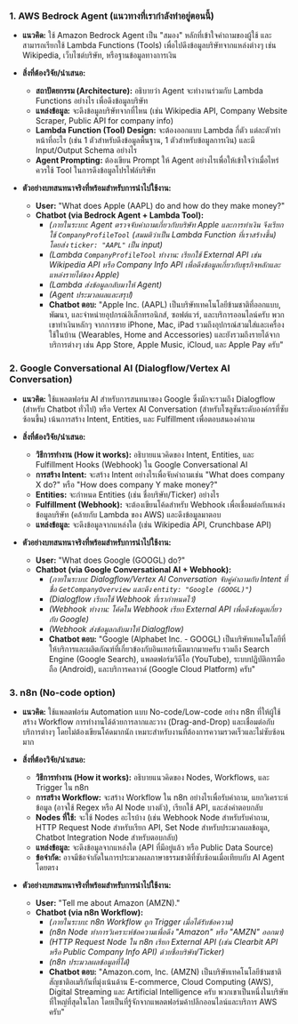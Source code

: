### 1. AWS Bedrock Agent (แนวทางที่เรากำลังทำอยู่ตอนนี้)

* **แนวคิด:** ใช้ Amazon Bedrock Agent เป็น "สมอง" หลักที่เข้าใจคำถามของผู้ใช้ และสามารถเรียกใช้ Lambda Functions (Tools) เพื่อไปดึงข้อมูลบริษัทจากแหล่งต่างๆ เช่น Wikipedia, เว็บไซต์บริษัท, หรือฐานข้อมูลทางการเงิน
* **สิ่งที่ต้องวิจัย/นำเสนอ:**
    * **สถาปัตยกรรม (Architecture):** อธิบายว่า Agent จะทำงานร่วมกับ Lambda Functions อย่างไร เพื่อดึงข้อมูลบริษัท
    * **แหล่งข้อมูล:** จะดึงข้อมูลบริษัทจากที่ไหน (เช่น Wikipedia API, Company Website Scraper, Public API for company info)
    * **Lambda Function (Tool) Design:** จะต้องออกแบบ Lambda กี่ตัว แต่ละตัวทำหน้าที่อะไร (เช่น 1 ตัวสำหรับดึงข้อมูลพื้นฐาน, 1 ตัวสำหรับข้อมูลการเงิน) และมี Input/Output Schema อย่างไร
    * **Agent Prompting:** ต้องเขียน Prompt ให้ Agent อย่างไรเพื่อให้เข้าใจว่าเมื่อไหร่ควรใช้ Tool ในการดึงข้อมูลโปรไฟล์บริษัท
* **ตัวอย่างบทสนทนาจริงที่พร้อมสำหรับการนำไปใช้งาน:**

    * **User:** "What does Apple (AAPL) do and how do they make money?"
    * **Chatbot (via Bedrock Agent + Lambda Tool):**
        * *(ภายในระบบ: Agent ตรวจจับคำถามเกี่ยวกับบริษัท Apple และการทำเงิน จึงเรียกใช้ `CompanyProfileTool` (สมมติว่าเป็น Lambda Function ที่เราสร้างขึ้น) โดยส่ง `ticker: "AAPL"` เป็น input)*
        * *(Lambda `CompanyProfileTool` ทำงาน: เรียกใช้ External API เช่น Wikipedia API หรือ Company Info API เพื่อดึงข้อมูลเกี่ยวกับธุรกิจหลักและแหล่งรายได้ของ Apple)*
        * *(Lambda ส่งข้อมูลกลับมาให้ Agent)*
        * *(Agent ประมวลผลและสรุป)*
        * **Chatbot ตอบ:** "Apple Inc. (AAPL) เป็นบริษัทเทคโนโลยีข้ามชาติที่ออกแบบ, พัฒนา, และจำหน่ายอุปกรณ์อิเล็กทรอนิกส์, ซอฟต์แวร์, และบริการออนไลน์ครับ พวกเขาทำเงินหลักๆ จากการขาย iPhone, Mac, iPad รวมถึงอุปกรณ์สวมใส่และเครื่องใช้ในบ้าน (Wearables, Home and Accessories) และยังรวมถึงรายได้จากบริการต่างๆ เช่น App Store, Apple Music, iCloud, และ Apple Pay ครับ"

### 2. Google Conversational AI (Dialogflow/Vertex AI Conversation)

* **แนวคิด:** ใช้แพลตฟอร์ม AI สำหรับการสนทนาของ Google ซึ่งมักจะรวมถึง Dialogflow (สำหรับ Chatbot ทั่วไป) หรือ Vertex AI Conversation (สำหรับโซลูชันระดับองค์กรที่ซับซ้อนขึ้น) เน้นการสร้าง Intent, Entities, และ Fulfillment เพื่อตอบสนองคำถาม
* **สิ่งที่ต้องวิจัย/นำเสนอ:**
    * **วิธีการทำงาน (How it works):** อธิบายแนวคิดของ Intent, Entities, และ Fulfillment Hooks (Webhook) ใน Google Conversational AI
    * **การสร้าง Intent:** จะสร้าง Intent อย่างไรเพื่อจับคำถามเช่น "What does company X do?" หรือ "How does company Y make money?"
    * **Entities:** จะกำหนด Entities (เช่น ชื่อบริษัท/Ticker) อย่างไร
    * **Fulfillment (Webhook):** จะต้องเขียนโค้ดสำหรับ Webhook เพื่อเชื่อมต่อกับแหล่งข้อมูลบริษัท (คล้ายกับ Lambda ของ AWS) และดึงข้อมูลมาตอบ
    * **แหล่งข้อมูล:** จะดึงข้อมูลจากแหล่งใด (เช่น Wikipedia API, Crunchbase API)
* **ตัวอย่างบทสนทนาจริงที่พร้อมสำหรับการนำไปใช้งาน:**

    * **User:** "What does Google (GOOGL) do?"
    * **Chatbot (via Google Conversational AI + Webhook):**
        * *(ภายในระบบ: Dialogflow/Vertex AI Conversation จับคู่คำถามกับ Intent ที่ชื่อ `GetCompanyOverview` และดึง `entity: "Google (GOOGL)"`)*
        * *(Dialogflow เรียกใช้ Webhook ที่เรากำหนดไว้)*
        * *(Webhook ทำงาน: โค้ดใน Webhook เรียก External API เพื่อดึงข้อมูลเกี่ยวกับ Google)*
        * *(Webhook ส่งข้อมูลกลับมาให้ Dialogflow)*
        * **Chatbot ตอบ:** "Google (Alphabet Inc. - GOOGL) เป็นบริษัทเทคโนโลยีที่ให้บริการและผลิตภัณฑ์ที่เกี่ยวข้องกับอินเทอร์เน็ตมากมายครับ รวมถึง Search Engine (Google Search), แพลตฟอร์มวิดีโอ (YouTube), ระบบปฏิบัติการมือถือ (Android), และบริการคลาวด์ (Google Cloud Platform) ครับ"

### 3. n8n (No-code option)

* **แนวคิด:** ใช้แพลตฟอร์ม Automation แบบ No-code/Low-code อย่าง n8n ที่ให้ผู้ใช้สร้าง Workflow การทำงานได้ด้วยการลากและวาง (Drag-and-Drop) และเชื่อมต่อกับบริการต่างๆ โดยไม่ต้องเขียนโค้ดมากนัก เหมาะสำหรับงานที่ต้องการความรวดเร็วและไม่ซับซ้อนมาก
* **สิ่งที่ต้องวิจัย/นำเสนอ:**
    * **วิธีการทำงาน (How it works):** อธิบายแนวคิดของ Nodes, Workflows, และ Trigger ใน n8n
    * **การสร้าง Workflow:** จะสร้าง Workflow ใน n8n อย่างไรเพื่อรับคำถาม, แยกวิเคราะห์ข้อมูล (อาจใช้ Regex หรือ AI Node บางตัว), เรียกใช้ API, และส่งคำตอบกลับ
    * **Nodes ที่ใช้:** จะใช้ Nodes อะไรบ้าง (เช่น Webhook Node สำหรับรับคำถาม, HTTP Request Node สำหรับเรียก API, Set Node สำหรับประมวลผลข้อมูล, Chatbot Integration Node สำหรับตอบกลับ)
    * **แหล่งข้อมูล:** จะดึงข้อมูลจากแหล่งใด (API ที่มีอยู่แล้ว หรือ Public Data Source)
    * **ข้อจำกัด:** อาจมีข้อจำกัดในการประมวลผลภาษาธรรมชาติที่ซับซ้อนเมื่อเทียบกับ AI Agent โดยตรง
* **ตัวอย่างบทสนทนาจริงที่พร้อมสำหรับการนำไปใช้งาน:**

    * **User:** "Tell me about Amazon (AMZN)."
    * **Chatbot (via n8n Workflow):**
        * *(ภายในระบบ: n8n Workflow ถูก Trigger เมื่อได้รับข้อความ)*
        * *(n8n Node ทำการวิเคราะห์ข้อความเพื่อดึง "Amazon" หรือ "AMZN" ออกมา)*
        * *(HTTP Request Node ใน n8n เรียก External API (เช่น Clearbit API หรือ Public Company Info API) ด้วยชื่อบริษัท/Ticker)*
        * *(n8n ประมวลผลข้อมูลที่ได้)*
        * **Chatbot ตอบ:** "Amazon.com, Inc. (AMZN) เป็นบริษัทเทคโนโลยีข้ามชาติสัญชาติอเมริกันที่มุ่งเน้นด้าน E-commerce, Cloud Computing (AWS), Digital Streaming และ Artificial Intelligence ครับ พวกเขาเป็นหนึ่งในบริษัทที่ใหญ่ที่สุดในโลก โดยเป็นที่รู้จักจากแพลตฟอร์มค้าปลีกออนไลน์และบริการ AWS ครับ"